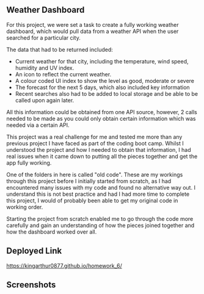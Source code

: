 ## Weather Dashboard

For this project, we were set a task to create a fully working weather dashboard, which would pull data from a weather API when the user searched for a particular city.

The data that had to be returned included:

- Current weather for that city, including the temperature, wind speed, humidity and UV index.
- An icon to reflect the current weather.
- A colour coded UI index to show the level as good, moderate or severe
- The forecast for the next 5 days, which also included key information
- Recent searches also had to be added to local storage and be able to be called upon again later.

All this information could be obtained from one API source, however, 2 calls needed to be made as you could only obtain certain information which was needed via a certain API.

This project was a real challenge for me and tested me more than any previous project I have faced as part of the coding boot camp. Whilst I understood the project and how I needed to obtain that information, I had real issues when it came down to putting all the pieces together and get the app fully working.

One of the folders in here is called "old code". These are my workings through this project before I initially started from scratch, as I had encountered many issues with my code and found no alternative way out. I understand this is not best practice and had I had more time to complete this project, I would of probably been able to get my original code in working order.

Starting the project from scratch enabled me to go through the code more carefully and gain an understanding of how the pieces joined together and how the dashboard worked over all.

## Deployed Link

https://kingarthur0877.github.io/homework_6/

## Screenshots

